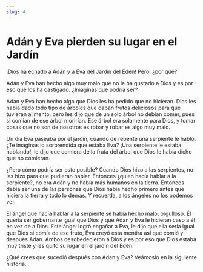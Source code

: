 ```yaml
---
slug: 4
---
```


# Adán y Eva pierden su lugar en el Jardín

¡Dios ha echado a Adán y a Eva del Jardín del Edén! Pero, ¿por qué?

Adán y Eva han hecho algo muy malo que no le ha gustado a Dios y es por eso que los ha castigado. ¿Imaginas que podría ser?

Adan y Eva han hecho algo que Dios les ha pedido que no hicieran. Dios les había dado todo tipo de árboles que daban frutos deliciosos para que tuvieran alimento, pero les dijo que de un solo árbol no debían comer, pues si comían de ese árbol morirían. Ese árbol era solamente para Dios, y tomar cosas que no son de nosotros es robar y robar es algo muy malo.

Un día Eva paseaba por el jardín, cuando de repente una serpiente le habló. ¿Te imaginas lo sorprendida que estaba Eva? ¡Una serpiente le estaba hablando!, le dijo que comiera de la fruta del árbol que Dios le había dicho que no comieran.

¿Pero cómo podría ser esto posible? Cuando Dios hizo a las serpientes, no las hizo para que pudieran hablar. Entonces ¿quien hacía hablar a la serpiente?, no era Adán y no había más humanos en la tierra. Entonces debía ser una de las personas que Dios había hecho primero antes que hiciera la tierra y todo lo demás. Y recuerda, a los ángeles no los podemos ver.

El ángel que hacía hablar a la serpiente se había hecho malo, orgulloso. Él quería ser gobernante igual que Dios y que Adan y Eva le hicieran caso a él en vez de a Dios. Este ángel logró engañar a Eva, le dijo que ella sería igual que Dios si comía de ese fruto, Eva creyó esta mentira así que comió y después Adan. Ambos desobedecieron a Dios y es por eso que Dios estaba muy triste y les quitó su lugar en el jardín del Edén.

¿Qué crees que sucedió después con Adan y Eva? Veámoslo en la siguiente historia.
